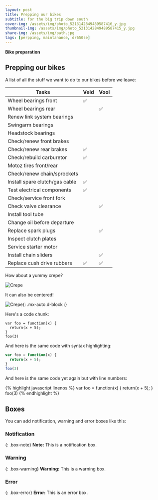 ```yaml
---
layout: post
title: Prepping our bikes
subtitle: for the big trip down south
cover-img: /assets/img/photo_5213142849489587416_y.jpg
thumbnail-img: /assets/img/photo_5213142849489587415_y.jpg
share-img: /assets/img/path.jpg
tags: [perpping, maintanance, dr650se]
---
```


**Bike preparation**


## Prepping our bikes

A list of all the stuff we want to do to our bikes before we leave:


| Tasks                                       | Veld | Vool |
|---------------------------------------------|------|------|
| Wheel bearings front                        |  ✅    |      |
| Wheel bearings rear                         |      | ✅      |
| Renew link system bearings                  |      |      |
| Swingarm bearings                           |      |      |
| Headstock bearings                          |      |      |
| Check/renew front brakes                    |      |      |
| Check/renew rear brakes                     |  ✅     |      |
| Check/rebuild carburetor                    |   ✅    |      |
| Motoz tires front/rear                      |      |      |
| Check/renew chain/sprockets                 |      |      |
| Install spare clutch/gas cable              |  ✅     |      |
| Test electrical components                  |  ✅     |      |
| Check/service front fork                    |      |      |
| Check valve clearance                       |      |   ✅    |
| Install tool tube                           |      |      |
| Change oil before departure                 |      |      |
| Replace spark plugs                         |      |   ✅    |
| Inspect clutch plates                       |      |      |
| Service starter motor                       |      |      |
| Install chain sliders                       |      |   ✅    |
| Replace cush drive rubbers                  |  ✅     |   ✅    |

How about a yummy crepe?

![Crepe](https://s3-media3.fl.yelpcdn.com/bphoto/cQ1Yoa75m2yUFFbY2xwuqw/348s.jpg)

It can also be centered!

![Crepe](https://s3-media3.fl.yelpcdn.com/bphoto/cQ1Yoa75m2yUFFbY2xwuqw/348s.jpg){: .mx-auto.d-block :}

Here's a code chunk:

~~~
var foo = function(x) {
  return(x + 5);
}
foo(3)
~~~

And here is the same code with syntax highlighting:

```javascript
var foo = function(x) {
  return(x + 5);
}
foo(3)
```

And here is the same code yet again but with line numbers:

{% highlight javascript linenos %}
var foo = function(x) {
  return(x + 5);
}
foo(3)
{% endhighlight %}

## Boxes
You can add notification, warning and error boxes like this:

### Notification

{: .box-note}
**Note:** This is a notification box.

### Warning

{: .box-warning}
**Warning:** This is a warning box.

### Error

{: .box-error}
**Error:** This is an error box.
